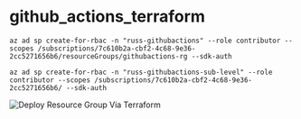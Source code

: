 # github_actions_terraform

```
az ad sp create-for-rbac -n "russ-githubactions" --role contributor --scopes /subscriptions/7c610b2a-cbf2-4c68-9e36-2cc5271656b6/resourceGroups/githubactions-rg --sdk-auth
```

```
az ad sp create-for-rbac -n "russ-githubactions-sub-level" --role contributor --scopes /subscriptions/7c610b2a-cbf2-4c68-9e36-2cc5271656b6/ --sdk-auth
```

![Deploy Resource Group Via Terraform](https://github.com/russellmccloy/github_actions_terraform/workflows/Deploy%20Resource%20Group%20Via%20Terraform/badge.svg)